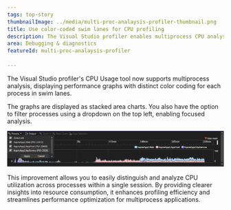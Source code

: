 ```yaml
---
tags: top-story
thumbnailImage: ../media/multi-proc-analaysis-profiler-thumbnail.png
title: Use color-coded swim lanes for CPU profiling
description: The Visual Studio profiler enables multiprocess CPU analysis with color-coded graphs and filtering.
area: Debugging & diagnostics
featureId: multi-proc-analaysis-profiler

---
```



The Visual Studio profiler's CPU Usage tool now supports multiprocess analysis, displaying performance graphs with distinct color coding for each process in swim lanes.

The graphs are displayed as stacked area charts. You also have the option to filter processes using a dropdown on the top left, enabling focused analysis.

![Multiprocess CPU analysis](../media/multi-proc-analaysis-profiler.png)

This improvement allows you to easily distinguish and analyze CPU utilization across processes within a single session. By providing clearer insights into resource consumption, it enhances profiling efficiency and streamlines performance optimization for multiprocess applications.
